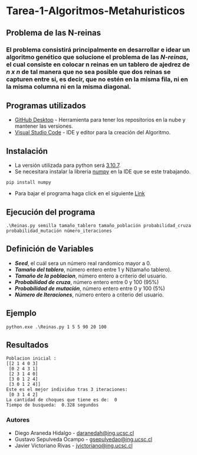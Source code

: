# Tarea-1-Algoritmos-Metahuristicos
## Problema de las N-reinas
### El problema consistirá principalmente en desarrollar e idear un algoritmo genético que solucione el problema de las ***N-reinas***, el cual consiste en colocar n reinas en un tablero de ajedrez de ***n x n*** de tal manera que no sea posible que dos reinas se capturen entre si, es decir, que no estén en la misma fila, ni en la misma columna ni en la misma diagonal.

## Programas utilizados 

* [GitHub Desktop](https://desktop.github.com/) - Herramienta para tener los repositorios en la nube y mantener las versiones.
* [Visual Studio Code](https://visualstudio.microsoft.com/es/) - IDE y editor para la creación del Algoritmo.

## Instalación
* La versión utilizada para python será [3.10.7](https://www.python.org/downloads/).
* Se necesitara instalar la libreria [numpy](https://numpy.org/) en la IDE que se este trabajando.
 ```
 pip install numpy
 ```
 * Para bajar el programa haga click en el siguiente [Link](https://github.com/GustavoSepul/Tarea-1-Algoritmos-Metahuristicos/archive/refs/heads/main.zip)

## Ejecución del programa
 ```
 .\Reinas.py semilla tamaño_tablero tamaño_población probabilidad_cruza probabilidad_mutación número_iteraciones
 ```

## Definición de Variables
* ***Seed***, el cuál sera un número real randomico mayor a 0.
* ***Tamaño del tablero***, número entero entre 1 y N(tamaño tablero).
* ***Tamaño de la poblacion***, número entero a criterio del usuario.
* ***Probabilidad de cruza***, número entero entre 0 y 100 (95%)
* ***Probabilidad de mutación***,  número entero entre 0 y 100 (5%)
* ***Número de Iteraciones***, número entero a criterio del usuario.

## Ejemplo
```
python.exe .\Reinas.py 1 5 5 90 20 100
```
## Resultados
```
Poblacion inicial :
[[2 1 4 0 3]
 [0 2 4 3 1]
 [2 3 1 4 0]
 [3 0 1 2 4]
 [3 0 1 2 4]]
Este es el mejor individuo tras 3 iteraciones:
 [0 3 1 4 2]
La cantidad de choques que tiene es de:  0
Tiempo de busqueda:  0.328 segundos
```
### Autores
* Diego Araneda Hidalgo - daranedah@ing.ucsc.cl
* Gustavo Sepulveda Ocampo - gsepulvedao@ing.ucsc.cl
* Javier Victoriano Rivas - jvictoriano@ing.ucsc.cl
